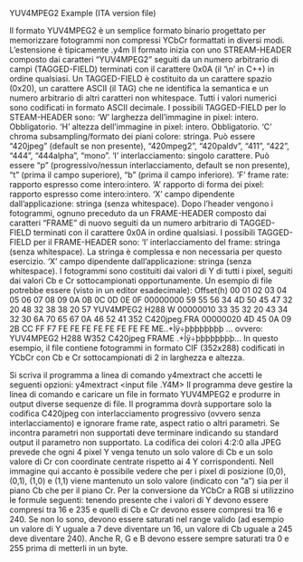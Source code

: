 YUV4MPEG2 Example (ITA version file)

Il formato YUV4MPEG2 è un semplice formato binario progettato per memorizzare fotogrammi non
compressi YCbCr formattati in diversi modi. L’estensione è tipicamente .y4m
Il formato inizia con uno STREAM-HEADER composto dai caratteri “YUV4MPEG2” seguiti da un
numero arbitrario di campi (TAGGED-FIELD) terminati con il carattere 0x0A (il ‘\n’ in C++) in ordine
qualsiasi.
Un TAGGED-FIELD è costituito da un carattere spazio (0x20), un carattere ASCII (il TAG) che ne
identifica la semantica e un numero arbitrario di altri caratteri non whitespace. Tutti i valori numerici
sono codificati in formato ASCII decimale.
I possibili TAGGED-FIELD per lo STEAM-HEADER sono:
‘W’
larghezza dell’immagine in pixel: intero. Obbligatorio.
‘H’
altezza dell’immagine in pixel: intero. Obbligatorio.
‘C’
chroma subsampling/formato dei piani colore: stringa. Può essere “420jpeg” (default se non
presente), “420mpeg2”, “420paldv”, “411”, “422”, “444”, “444alpha”, “mono”.
‘I’
interlacciamento: singolo carattere. Può essere “p” (progressivo/nessun interlacciamento, default
se non presente), “t” (prima il campo superiore), “b” (prima il campo inferiore).
‘F’
frame rate: rapporto espresso come intero:intero.
‘A’
rapporto di forma dei pixel: rapporto espresso come intero:intero.
‘X’
campo dipendente dall’applicazione: stringa (senza whitespace).
Dopo l’header vengono i fotogrammi, ognuno preceduto da un FRAME-HEADER composto dai caratteri
“FRAME” di nuovo seguiti da un numero arbitrario di TAGGED-FIELD terminati con il carattere 0x0A
in ordine qualsiasi.
I possibili TAGGED-FIELD per il FRAME-HEADER sono:
‘I’
interlacciamento del frame: stringa (senza whitespace). La stringa è complessa e non necessaria
per questo esercizio.
‘X’
campo dipendente dall’applicazione: stringa (senza whitespace).
I fotogrammi sono costituiti dai valori di Y di tutti i pixel, seguiti dai valori Cb e Cr sottocampionati
opportunamente.
Un esempio di file potrebbe essere (visto in un editor esadecimale):
Offset(h) 00 01 02 03 04 05 06 07 08 09 0A 0B 0C 0D 0E 0F
00000000 59 55 56 34 4D 50 45 47 32 20 48 32 38 38 20 57 YUV4MPEG2 H288 W
00000010 33 35 32 20 43 34 32 30 6A 70 65 67 0A 46 52 41 352 C420jpeg.FRA
00000020 4D 45 0A 09 2B CC FF F7 FE FE FE FE FE FE FE FE ME..+Ìÿ÷þþþþþþþþ
…
ovvero:
YUV4MPEG2 H288 W352 C420jpeg
FRAME
.+Ìÿ÷þþþþþþþþ…
In questo esempio, il file contiene fotogrammi in formato CIF (352x288) codificati in YCbCr con Cb e Cr
sottocampionati di 2 in larghezza e altezza.

Si scriva il programma a linea di comando y4mextract che accetti le seguenti opzioni:
y4mextract <input file .Y4M>
Il programma deve gestire la linea di comando e caricare un file in formato YUV4MPEG2 e produrre in
output diverse sequenze di file. Il programma dovrà supportare solo la codifica C420jpeg con
interlacciamento progressivo (ovvero senza interlacciamento) e ignorare frame rate, aspect ratio o altri
parametri. Se incontra parametri non supportati deve terminare indicando su standard output il parametro
non supportato.
La codifica dei colori 4:2:0 alla JPEG prevede che ogni 4 pixel Y venga
tenuto un solo valore di Cb e un solo valore di Cr con coordinate centrate
rispetto ai 4 Y corrispondenti.
Nell immagine qui accanto è possibile vedere che per i pixel di posizione
(0,0), (0,1), (1,0) e (1,1) viene mantenuto un solo valore (indicato con “a”)
sia per il piano Cb che per il piano Cr.
Per la conversione da YCbCr a RGB si utilizzino le formule seguenti:
tenendo presente che i valori di Y devono essere compresi tra 16 e 235 e quelli di Cb e Cr devono essere
compresi tra 16 e 240. Se non lo sono, devono essere saturati nel range valido (ad esempio un valore di Y
uguale a 7 deve diventare un 16, un valore di Cb uguale a 245 deve diventare 240). Anche R, G e B
devono essere sempre saturati tra 0 e 255 prima di metterli in un byte.

